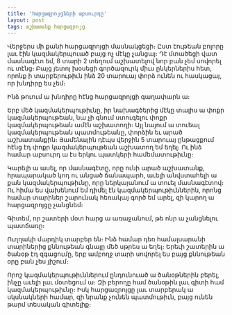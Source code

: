 ```yaml
---
title: 'հարցազրոյցների աբսուրդը'
layout: post
tags: աշխատանք հարցազրոյց
---
```


Վերջերս մի քանի հարցազրոյցի մասնակցեցի։ Ըստ էութեան բոլորը լաւ էին կազմակերպուած բայց ոչ մէկը չանցայ։ Դէ մտածեցի վատ մասնագէտ եմ, 8 տարի 2 տեղում աշխատելով նոր բան չեմ սովորել ու տէնց։ Բայց յետոյ խօսեցի գործազուրկ միւս ընկերներիս հետ, որոնք ի տարբերութիւն ինձ 20 տարուայ փորձ ունեն ու հասկացայ, որ խնդիրը ես չեմ։

Ինձ թուում ա խնդիրը հէնց հարցազրոյցի գաղափարն ա։

Երբ մեծ կազմակերպութիւնը, իր նախագծերից մէկը տալիս ա փոքր կազմակերպութեան, նա չի գնում ստուգելու փոքր կազմակերպութեան ամէն աշխատողի։ Այլ նայում ա տուեալ կազմակերպութեան պատմութեանը, փորձին եւ արած աշխատանքին։ Յամենային դէպս վերջին 5 տարուայ ընթացքում հէնց էդ փոքր կազմակերպութեան աշխատող եմ եղել։ Ու ինձ համար աբսուրդ ա էս երկու պատկերի համեմատութիւնը։

Կարելի ա ասել, որ մասնագէտը, որը ունի արած աշխատանք, հրապարակած կոդ ու անցած ճանապարհ, աւելի անվստահելի ա քան կազմակերպութիւնը, որը ներկայանում ա տուել մասնագէտով։ Ու հիմա ես վախենում եմ դիմել էն կազմակերպութիւններին, որոնց համար տարիներ շարունակ հեռակայ գործ եմ արել, զի կարող ա հարցազրոյցը չանցնեմ։

Գիտեմ, որ շատերի մօտ հարց ա առաջանում, թե ոնր ա չանցնելու պատճառը։

Ուղղակի մարդիկ տարբեր են։ Ինձ համար դեռ համալսարանի տարիներից քննութեան գնալը մեծ սթրես ա եղել։ Երեւի շատերին ա ծանօթ էդ զգացումը, երբ ամբողջ տարի սովորել ես բայց քննութեան օրը բան չես յիշում։

Որոշ կազմակերպութիւններում ընդունուած ա ծանօթներին բերել, ինչը աւելի լաւ մօտեցում ա։ Զի բերողը համ ծանօթին լաւ գիտի համ կազմակերպութիւնը։ Իսկ հարցազրոյցը լաւ տարբերակ ա սկսնակների համար, զի նրանք չունեն պատմութիւն, բայց ունեն թարմ տեսական գիտելիք։
